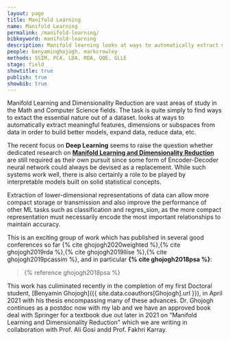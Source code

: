 ```yaml
---
layout: page
title: Manifold Learning
name: Manifold Learning
permalink: /manifold-learning/
bibkeyword: manifold-learning
description: Manifold learning looks at ways to automatically extract meaningful features, dimensions or subspaces from data in order to build better models, expand data, reduce data, etc.
people: benyaminghojogh, markcrowley
methods: SSIM, PCA, LDA, RDA, QQE, GLLE
stage: field
showtitle: true
publish: true
showbib: true
---
```


Manifold Learning and Dimensionality Reduction are vast areas of study in the Math and Computer Science fields. The task is quite simply to find ways to extact the essential nature out of a dataset. looks at ways to automatically extract meaningful features, dimensions or subspaces from data in order to build better models, expand data, reduce data, etc.



The recent focus on **Deep Learning** seems to raise the question whether
dedicated research on **[Manifold Learning and Dimensionality Reduction](manifold-learning)** are still required as their own pursuit since some form of Encoder-Decoder neural network could always be devised as a replacement.
While such systems work well, there is also certainly a role to
be played by interpretable models built on solid statistical concepts. 

Extraction of lower-dimensional representations of data can allow more compact storage or transmission and
also improve the performance of other ML tasks such as classification and regres_sion, as the more compact representation
must necessarily encode the most important relationships to maintain accuracy. 

This is an exciting group of work which has published in several good conferences so far {% cite ghojogh2020weighted %},{% cite ghojogh2019rda %},{% cite ghojogh2019llise %},{% cite ghojogh2019pcassim %}, and in particular **{% cite ghojogh2018psa %}**:

> {% reference ghojogh2018psa %}

This work has culiminated recently in the completion of my first Doctoral student, [Benyamin Ghojogh]({{ site.data.coauthors[Ghojogh].url }}), in April 2021 with his thesis encompassing many of these advances.
Dr. Ghojogh continues as a postdoc now with my lab and we have an approved book deal with Springer for a textbook due out later in 2021 on "Manifold Learning and Dimensionality Reduction" which we are writing in collaboration with Prof. Ali Gosi andd Prof. Fakhri Karray.

